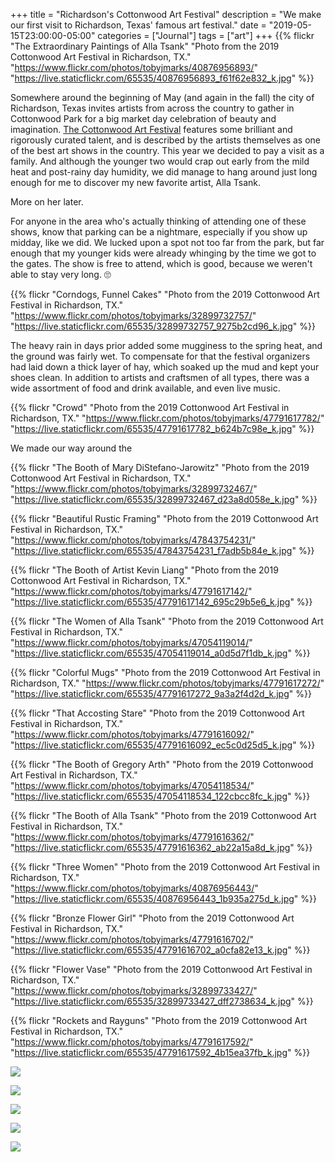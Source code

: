+++
title = "Richardson's Cottonwood Art Festival"
description = "We make our first visit to Richardson, Texas' famous art festival."
date = "2019-05-15T23:00:00-05:00"
categories = ["Journal"]
tags = ["art"]
+++
{{% flickr "The Extraordinary Paintings of Alla Tsank"
           "Photo from the 2019 Cottonwood Art Festival in Richardson, TX."
           "https://www.flickr.com/photos/tobyjmarks/40876956893/"
           "https://live.staticflickr.com/65535/40876956893_f61f62e832_k.jpg" %}}

Somewhere around the beginning of May (and again in the fall) the city of Richardson, Texas invites artists from across the country to gather in Cottonwood Park for a big market day celebration of beauty and imagination. [The Cottonwood Art Festival](https://www.cottonwoodartfestival.com) features some brilliant and rigorously curated talent, and is described by the artists themselves as one of the best art shows in the country. This year we decided to pay a visit as a family. And although the younger two would crap out early from the mild heat and post-rainy day humidity, we did manage to hang around just long enough for me to discover my new favorite artist, Alla Tsank.

More on her later.
<!--more-->

For anyone in the area who's actually thinking of attending one of these shows, know that parking can be a nightmare, especially if you show up midday, like we did. We lucked upon a spot not too far from the park, but far enough that my younger kids were already whinging by the time we got to the gates. The show is free to attend, which is good, because we weren't able to stay very long. 🙄

{{% flickr "Corndogs, Funnel Cakes"
           "Photo from the 2019 Cottonwood Art Festival in Richardson, TX."
           "https://www.flickr.com/photos/tobyjmarks/32899732757/"
           "https://live.staticflickr.com/65535/32899732757_9275b2cd96_k.jpg" %}}

The heavy rain in days prior added some mugginess to the spring heat, and the ground was fairly wet. To compensate for that the festival organizers had laid down a thick layer of hay, which soaked up the mud and kept your shoes clean. In addition to artists and craftsmen of all types, there was a wide assortment of food and drink available, and even live music.

{{% flickr "Crowd"
           "Photo from the 2019 Cottonwood Art Festival in Richardson, TX."
           "https://www.flickr.com/photos/tobyjmarks/47791617782/"
           "https://live.staticflickr.com/65535/47791617782_b624b7c98e_k.jpg" %}}

We made our way around the 
           
{{% flickr "The Booth of Mary DiStefano-Jarowitz"
           "Photo from the 2019 Cottonwood Art Festival in Richardson, TX."
           "https://www.flickr.com/photos/tobyjmarks/32899732467/"
           "https://live.staticflickr.com/65535/32899732467_d23a8d058e_k.jpg" %}}

{{% flickr "Beautiful Rustic Framing"
           "Photo from the 2019 Cottonwood Art Festival in Richardson, TX."
           "https://www.flickr.com/photos/tobyjmarks/47843754231/"
           "https://live.staticflickr.com/65535/47843754231_f7adb5b84e_k.jpg" %}}

{{% flickr "The Booth of Artist Kevin Liang"
           "Photo from the 2019 Cottonwood Art Festival in Richardson, TX."
           "https://www.flickr.com/photos/tobyjmarks/47791617142/"
           "https://live.staticflickr.com/65535/47791617142_695c29b5e6_k.jpg" %}}

{{% flickr "The Women of Alla Tsank"
           "Photo from the 2019 Cottonwood Art Festival in Richardson, TX."
           "https://www.flickr.com/photos/tobyjmarks/47054119014/"
           "https://live.staticflickr.com/65535/47054119014_a0d5d7f1db_k.jpg" %}}

{{% flickr "Colorful Mugs"
           "Photo from the 2019 Cottonwood Art Festival in Richardson, TX."
           "https://www.flickr.com/photos/tobyjmarks/47791617272/"
           "https://live.staticflickr.com/65535/47791617272_9a3a2f4d2d_k.jpg" %}}

{{% flickr "That Accosting Stare"
           "Photo from the 2019 Cottonwood Art Festival in Richardson, TX."
           "https://www.flickr.com/photos/tobyjmarks/47791616092/"
           "https://live.staticflickr.com/65535/47791616092_ec5c0d25d5_k.jpg" %}}

{{% flickr "The Booth of Gregory Arth"
           "Photo from the 2019 Cottonwood Art Festival in Richardson, TX."
           "https://www.flickr.com/photos/tobyjmarks/47054118534/"
           "https://live.staticflickr.com/65535/47054118534_122cbcc8fc_k.jpg" %}}

{{% flickr "The Booth of Alla Tsank"
           "Photo from the 2019 Cottonwood Art Festival in Richardson, TX."
           "https://www.flickr.com/photos/tobyjmarks/47791616362/"
           "https://live.staticflickr.com/65535/47791616362_ab22a15a8d_k.jpg" %}}

{{% flickr "Three Women"
           "Photo from the 2019 Cottonwood Art Festival in Richardson, TX."
           "https://www.flickr.com/photos/tobyjmarks/40876956443/"
           "https://live.staticflickr.com/65535/40876956443_1b935a275d_k.jpg" %}}

{{% flickr "Bronze Flower Girl"
           "Photo from the 2019 Cottonwood Art Festival in Richardson, TX."
           "https://www.flickr.com/photos/tobyjmarks/47791616702/"
           "https://live.staticflickr.com/65535/47791616702_a0cfa82e13_k.jpg" %}}

{{% flickr "Flower Vase"
           "Photo from the 2019 Cottonwood Art Festival in Richardson, TX."
           "https://www.flickr.com/photos/tobyjmarks/32899733427/"
           "https://live.staticflickr.com/65535/32899733427_dff2738634_k.jpg" %}}

{{% flickr "Rockets and Rayguns"
           "Photo from the 2019 Cottonwood Art Festival in Richardson, TX."
           "https://www.flickr.com/photos/tobyjmarks/47791617592/"
           "https://live.staticflickr.com/65535/47791617592_4b15ea37fb_k.jpg" %}}

![](https://res.cloudinary.com/tobyblog/image/upload/v1557783898/img/IMG_3034.jpg)

![](https://res.cloudinary.com/tobyblog/image/upload/v1557783824/img/IMG_3040.jpg)

![](https://res.cloudinary.com/tobyblog/image/upload/v1557783877/img/IMG_3039.jpg)

![](https://res.cloudinary.com/tobyblog/image/upload/v1557783897/img/IMG_3038.jpg)

![](https://res.cloudinary.com/tobyblog/image/upload/v1557783900/img/IMG_3036.jpg)
